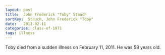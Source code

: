 ```yaml
---
layout: post
title:  John Frederick "Toby" Stauch
sortKey:  Stauch, John Frederick "Toby"
date:   2011-02-11
categories: class-of-1971
tags: illness
---
```

Toby died from a sudden illness on February 11, 2011. He was 58 years old.

